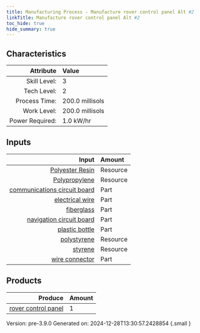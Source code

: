 ```yaml
---
title: Manufacturing Process - Manufacture rover control panel Alt #2
linkTitle: Manufacture rover control panel Alt #2
toc_hide: true
hide_summary: true
---
```



## Characteristics

| Attribute      | Value |
|--------:|:------|
|Skill Level:|3|
|Tech Level:|2|
|Process Time:|200.0 millisols|
|Work Level:|200.0 millisols|
|Power Required:|1.0 kW/hr|

## Inputs

| Input      | Amount |
|--------:|:------|
|[Polyester Resin](/docs/definitions/resource/polyester-resin)|Resource|5.0 kg|
|[Polypropylene](/docs/definitions/resource/polypropylene)|Resource|3.0 kg|
|[communications circuit board](/docs/definitions/part/communications-circuit-board)|Part|1|
|[electrical wire](/docs/definitions/part/electrical-wire)|Part|4|
|[fiberglass](/docs/definitions/part/fiberglass)|Part|5|
|[navigation circuit board](/docs/definitions/part/navigation-circuit-board)|Part|1|
|[plastic bottle](/docs/definitions/part/plastic-bottle)|Part|1|
|[polystyrene](/docs/definitions/resource/polystyrene)|Resource|10.0 kg|
|[styrene](/docs/definitions/resource/styrene)|Resource|2.0 kg|
|[wire connector](/docs/definitions/part/wire-connector)|Part|20|

## Products


| Produce      | Amount |
|--------:|:------|
|[rover control panel](/docs/definitions/part/rover-control-panel)|1|


Version: pre-3.9.0 Generated on: 2024-12-28T13:30:57.2428854
{.small }

